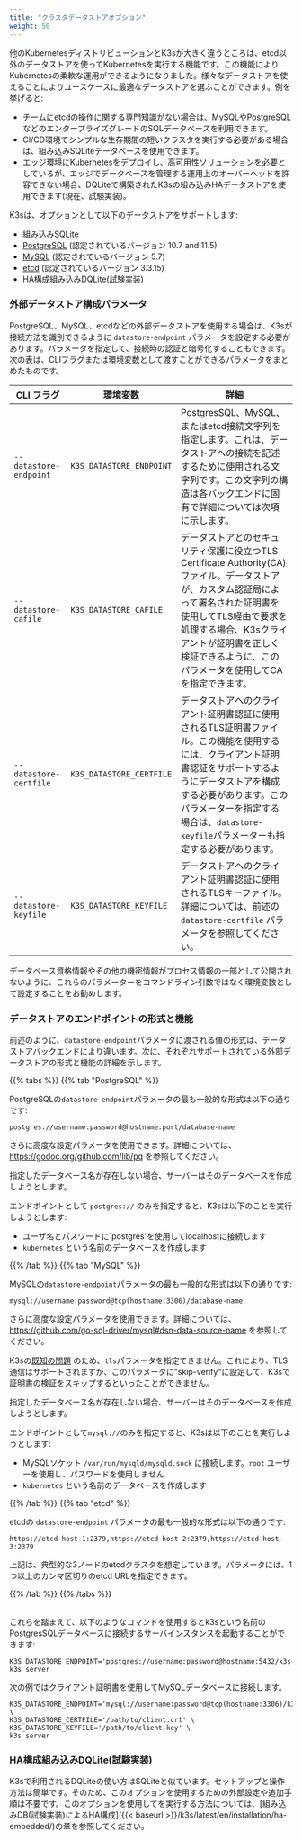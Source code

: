 ```yaml
---
title: "クラスタデータストアオプション"
weight: 50
---
```


他のKubernetesディストリビューションとK3sが大きく違うところは、etcd以外のデータストアを使ってKubernetesを実行する機能です。この機能によりKubernetesの柔軟な運用ができるようになりました。様々なデータストアを使えることによりユースケースに最適なデータストアを選ぶことができます。例を挙げると:

* チームにetcdの操作に関する専門知識がない場合は、MySQLやPostgreSQLなどのエンタープライズグレードのSQLデータベースを利用できます。
* CI/CD環境でシンプルな生存期間の短いクラスタを実行する必要がある場合は、組み込みSQLiteデータベースを使用できます。
* エッジ環境にKubernetesをデプロイし、高可用性ソリューションを必要としているが、エッジでデータベースを管理する運用上のオーバーヘッドを許容できない場合、DQLiteで構築されたK3sの組み込みHAデータストアを使用できます(現在、試験実装)。

K3sは、オプションとして以下のデータストアをサポートします:

* 組み込み[SQLite](https://www.sqlite.org/index.html)
* [PostgreSQL](https://www.postgresql.org/) (認定されているバージョン 10.7 and 11.5)
* [MySQL](https://www.mysql.com/) (認定されているバージョン 5.7)
* [etcd](https://etcd.io/) (認定されているバージョン 3.3.15)
* HA構成組み込み[DQLite](https://dqlite.io/)(試験実装)

### 外部データストア構成パラメータ
PostgreSQL、MySQL、etcdなどの外部データストアを使用する場合は、K3sが接続方法を識別できるように `datastore-endpoint` パラメータを設定する必要があります。パラメータを指定して、接続時の認証と暗号化することもできます。次の表は、CLIフラグまたは環境変数として渡すことができるパラメータをまとめたものです。

  CLI フラグ | 環境変数 | 詳細
  ------------|-------------|------------------
 <span style="white-space: nowrap">`--datastore-endpoint`</span> | `K3S_DATASTORE_ENDPOINT` | PostgresSQL、MySQL、またはetcd接続文字列を指定します。これは、データストアへの接続を記述するために使用される文字列です。この文字列の構造は各バックエンドに固有で詳細については次項に示します。|
 <span style="white-space: nowrap">`--datastore-cafile`</span> | `K3S_DATASTORE_CAFILE` | データストアとのセキュリティ保護に役立つTLS Certificate Authority(CA)ファイル。データストアが、カスタム認証局によって署名された証明書を使用してTLS経由で要求を処理する場合、K3sクライアントが証明書を正しく検証できるように、このパラメータを使用してCAを指定できます。|                              
|  <span style="white-space: nowrap">`--datastore-certfile`</span> | `K3S_DATASTORE_CERTFILE` | データストアへのクライアント証明書認証に使用されるTLS証明書ファイル。この機能を使用するには、クライアント証明書認証をサポートするようにデータストアを構成する必要があります。このパラメーターを指定する場合は、`datastore-keyfile`パラメーターも指定する必要があります。|     
|  <span style="white-space: nowrap">`--datastore-keyfile`</span> | `K3S_DATASTORE_KEYFILE` | データストアへのクライアント証明書認証に使用されるTLSキーファイル。詳細については、前述の `datastore-certfile` パラメータを参照してください。|

データベース資格情報やその他の機密情報がプロセス情報の一部として公開されないように、これらのパラメーターをコマンドライン引数ではなく環境変数として設定することをお勧めします。

### データストアのエンドポイントの形式と機能
前述のように、`datastore-endpoint`パラメータに渡される値の形式は、データストアバックエンドにより違います。次に、それぞれサポートされている外部データストアの形式と機能の詳細を示します。

{{% tabs %}}
{{% tab "PostgreSQL" %}}

PostgreSQLの`datastore-endpoint`パラメータの最も一般的な形式は以下の通りです:

`postgres://username:password@hostname:port/database-name`

さらに高度な設定パラメータを使用できます。詳細については、https://godoc.org/github.com/lib/pq を参照してください。

指定したデータベース名が存在しない場合、サーバーはそのデータベースを作成しようとします。

エンドポイントとして `postgres://` のみを指定すると、K3sは以下のことを実行しようとします:

* ユーザ名とパスワードに`postgres'を使用してlocalhostに接続します
* `kubernetes` という名前のデータベースを作成します

{{% /tab %}}
{{% tab "MySQL" %}}

MySQLの`datastore-endpoint`パラメータの最も一般的な形式は以下の通りです:

`mysql://username:password@tcp(hostname:3306)/database-name`

さらに高度な設定パラメータを使用できます。詳細については、https://github.com/go-sql-driver/mysql#dsn-data-source-name を参照してください。

K3sの[既知の問題](https://github.com/rancher/k3s/issues/1093) のため、`tls`パラメータを指定できません。これにより、TLS通信はサポートされますが、このパラメータに"skip-verify"に設定して、K3sで証明書の検証をスキップするといったことができません。

指定したデータベース名が存在しない場合、サーバーはそのデータベースを作成しようとします。

エンドポイントとして`mysql://`のみを指定すると、K3sは以下のことを実行しようとします:

* MySQLソケット `/var/run/mysqld/mysqld.sock` に接続します。`root` ユーザーを使用し、パスワードを使用しません
* `kubernetes` という名前のデータベースを作成します


{{% /tab %}}
{{% tab "etcd" %}}

etcdの `datastore-endpoint` パラメータの最も一般的な形式は以下の通りです:

`https://etcd-host-1:2379,https://etcd-host-2:2379,https://etcd-host-3:2379`

上記は、典型的な3ノードのetcdクラスタを想定しています。パラメータには、1つ以上のカンマ区切りのetcd URLを指定できます。

{{% /tab %}}
{{% /tabs %}}

<br/>これらを踏まえて、以下のようなコマンドを使用するとk3sという名前のPostgresSQLデータベースに接続するサーバインスタンスを起動することができます:
```
K3S_DATASTORE_ENDPOINT='postgres://username:password@hostname:5432/k3s' k3s server
```

次の例ではクライアント証明書を使用してMySQLデータベースに接続します。
```
K3S_DATASTORE_ENDPOINT='mysql://username:password@tcp(hostname:3306)/k3s' \
K3S_DATASTORE_CERTFILE='/path/to/client.crt' \
K3S_DATASTORE_KEYFILE='/path/to/client.key' \
k3s server
```

### HA構成組み込みDQLite(試験実装)
K3sで利用されるDQLiteの使い方はSQLiteと似ています。セットアップと操作方法は簡単です。そのため、このオプションを使用するための外部設定や追加手順は不要です。このオプションを使用してを実行する方法については、[組み込みDB(試験実装)によるHA構成]({{< baseurl >}}/k3s/latest/en/installation/ha-embedded/)の章を参照してください。
